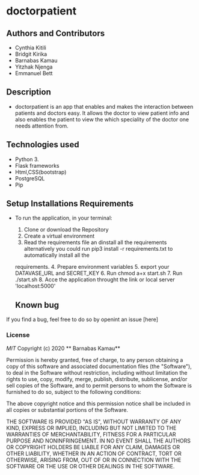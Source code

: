 # doctorpatient

## Authors and Contributors
- Cynthia Kitili
- Bridgit Kirika
- Barnabas Kamau
- Yitzhak Njenga
- Emmanuel Bett
 ## Description
- doctorpatient is an app that enables and makes the interaction between patients and doctors easy. It allows the doctor to view patient info and also enables the patient to view the which speciality of the doctor one needs attention from.

## Technologies used
- Python 3.
- Flask frameworks
- Html,CSS(bootstrap)
- PostgreSQL
- Pip

## Setup Installations Requirements
* To run the application, in your terminal:
    1. Clone or download the Repository
    2. Create a virtual environment
    3. Read the requirements file an dinstall all the requirements alternatively you  could run pip3 install -r requirements.txt to automatically install all the 
    
    requirements.
    4. Prepare environment variables
    5. export your DATAVASE_URL and SECRET_KEY
    6. Run chmod a+x start.sh
    7. Run ./start.sh
    8. Acce the application throught the link or local server 'localhost:5000'

    ## Known bug 
If you find a bug, feel free to do so by openint an issue [here]

### License 
*MIT*
Copyright (c) 2020 ** Barnabas Kamau**

Permission is hereby granted, free of charge, to any person obtaining a copy of this software and associated documentation files (the "Software"), to deal in the Software without restriction, including without limitation the rights to use, copy, modify, merge, publish, distribute, sublicense, and/or sell copies of the Software, and to permit persons to whom the Software is furnished to do so, subject to the following conditions:

The above copyright notice and this permission notice shall be included in all copies or substantial portions of the Software.

THE SOFTWARE IS PROVIDED "AS IS", WITHOUT WARRANTY OF ANY KIND, EXPRESS OR IMPLIED, INCLUDING BUT NOT LIMITED TO THE WARRANTIES OF MERCHANTABILITY, FITNESS FOR A PARTICULAR PURPOSE AND NONINFRINGEMENT. IN NO EVENT SHALL THE AUTHORS OR COPYRIGHT HOLDERS BE LIABLE FOR ANY CLAIM, DAMAGES OR OTHER LIABILITY, WHETHER IN AN ACTION OF CONTRACT, TORT OR OTHERWISE, ARISING FROM, OUT OF OR IN CONNECTION WITH THE SOFTWARE OR THE USE OR OTHER DEALINGS IN THE SOFTWARE.
